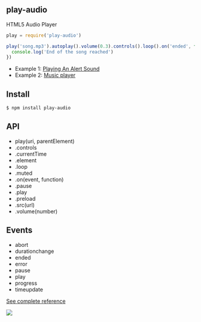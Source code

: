 ## play-audio

HTML5 Audio Player

```js
play = require('play-audio')

play('song.mp3').autoplay().volume(0.3).controls().loop().on('ended', function(){
  console.log('End of the song reached')
})
```

* Example 1: [Playing An Alert Sound](http://requirebin.com/?gist=6050020)
* Example 2: [Music player](http://requirebin.com/?gist=6049983)

## Install

```bash
$ npm install play-audio
```

## API

* play(uri, parentElement)
* .controls
* .currentTime
* .element
* .loop
* .muted
* .on(event, function)
* .pause
* .play
* .preload
* .src(url)
* .volume(number)

## Events

* abort
* durationchange
* ended
* error
* pause
* play
* progress
* timeupdate

[See complete reference](http://www.w3.org/html/wg/drafts/html/master/embedded-content-0.html#mediaevents)

![](https://dsz91cxz97a03.cloudfront.net/zebVeRnfaa-1200x1200.jpeg)
